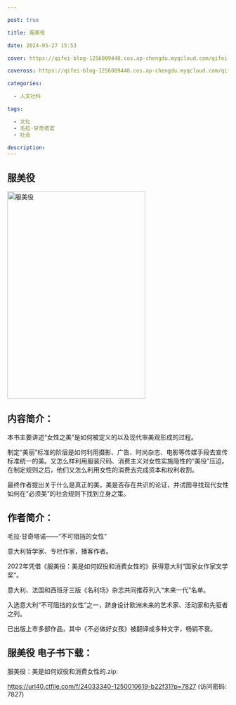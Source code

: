 ```yaml
---

post: true

title: 服美役

date: 2024-05-27 15:53

cover: https://qifei-blog-1256009448.cos.ap-chengdu.myqcloud.com/qifei-blog/660016fa9f345e8d0322afc9.jpg

coveross: https://qifei-blog-1256009448.cos.ap-chengdu.myqcloud.com/qifei-blog/660016fa9f345e8d0322afc9.jpg

categories:

  - 人文社科

tags:

  - 文化
  - 毛拉·甘奇塔诺
  - 社会

description:
---
```


## 服美役
<img alt="服美役 " class="aligncenter loading" data-was-processed="true" decoding="async" fetchpriority="high" height="471" src="https://qifei-blog-1256009448.cos.ap-chengdu.myqcloud.com/qifei-blog/660016fa9f345e8d0322afc9.jpg " style="cursor: zoom-in;" width="314"/>

## 内容简介：

本书主要讲述“女性之美”是如何被定义的以及现代审美观形成的过程。

制定“美丽”标准的阶层是如何利用摄影、广告、时尚杂志、电影等传媒手段去宣传标准统一的美。又怎么样利用服装尺码、消费主义对女性实施隐性的“美役”压迫。在制定规则之后，他们又怎么利用女性的消费去完成资本和权利收割。

最终作者提出关于什么是真正的美，美是否存在共识的论证，并试图寻找现代女性如何在“必须美”的社会规则下找到立身之策。

## 作者简介：

毛拉·甘奇塔诺——“不可阻挡的女性”

意大利哲学家、专栏作家，播客作者。

2022年凭借《服美役：美是如何奴役和消费女性的》获得意大利“国家女作家文学奖”。

意大利、法国和西班牙三版《名利场》杂志共同推荐列入“未来一代”名单。

入选意大利“不可阻挡的女性”之一，跻身设计欧洲未来的艺术家、活动家和先驱者之列。

已出版上市多部作品，其中《不必做好女孩》被翻译成多种文字，畅销不衰。

## 服美役 电子书下载：



服美役：美是如何奴役和消费女性的.zip: 

https://url40.ctfile.com/f/24033340-1250010619-b22f31?p=7827 (访问密码: 7827)
